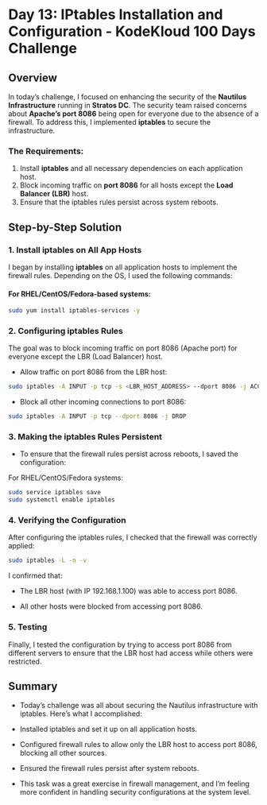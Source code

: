 # Day 13: IPtables Installation and Configuration - KodeKloud 100 Days Challenge

## Overview
In today’s challenge, I focused on enhancing the security of the **Nautilus Infrastructure** running in **Stratos DC**. The security team raised concerns about **Apache’s port 8086** being open for everyone due to the absence of a firewall. To address this, I implemented **iptables** to secure the infrastructure.

### The Requirements:
1. Install **iptables** and all necessary dependencies on each application host.
2. Block incoming traffic on **port 8086** for all hosts except the **Load Balancer (LBR)** host.
3. Ensure that the iptables rules persist across system reboots.

## Step-by-Step Solution

### 1. Install iptables on All App Hosts
I began by installing **iptables** on all application hosts to implement the firewall rules. Depending on the OS, I used the following commands:

#### For RHEL/CentOS/Fedora-based systems:
```bash
sudo yum install iptables-services -y
```
### 2. Configuring iptables Rules

The goal was to block incoming traffic on port 8086 (Apache port) for everyone except the LBR (Load Balancer) host.

- Allow traffic on port 8086 from the LBR host:

```bash
sudo iptables -A INPUT -p tcp -s <LBR_HOST_ADDRESS> --dport 8086 -j ACCEPT
```
- Block all other incoming connections to port 8086:

```bash
sudo iptables -A INPUT -p tcp --dport 8086 -j DROP
```
### 3. Making the iptables Rules Persistent

- To ensure that the firewall rules persist across reboots, I saved the configuration:

For RHEL/CentOS/Fedora systems:
```bash
sudo service iptables save
sudo systemctl enable iptables
```
### 4. Verifying the Configuration

After configuring the iptables rules, I checked that the firewall was correctly applied:
```bash
sudo iptables -L -n -v
```

I confirmed that:

- The LBR host (with IP 192.168.1.100) was able to access port 8086.

- All other hosts were blocked from accessing port 8086.

### 5. Testing

Finally, I tested the configuration by trying to access port 8086 from different servers to ensure that the LBR host had access while others were restricted.

## Summary

- Today’s challenge was all about securing the Nautilus infrastructure with iptables. Here’s what I accomplished:

- Installed iptables and set it up on all application hosts.

- Configured firewall rules to allow only the LBR host to access port 8086, blocking all other sources.

- Ensured the firewall rules persist after system reboots.

- This task was a great exercise in firewall management, and I’m feeling more confident in handling security configurations at the system level.

